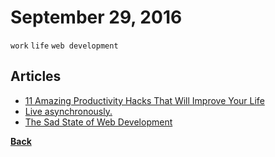 # September 29, 2016

`work` `life` `web development`

## Articles

- [11 Amazing Productivity Hacks That Will Improve Your Life](https://readthink.com/11-amazing-productivity-hacks-that-will-improve-your-life-220fdccc02be#.j00i9xr8q)
- [Live asynchronously.](https://medium.freecodecamp.com/live-asynchronously-c8e7172fe7ea#.rmsp9mqkq)
- [The Sad State of Web Development](https://medium.com/@wob/the-sad-state-of-web-development-1603a861d29f#.sgf3gtujd)


[__Back__](../README.md#sep)
